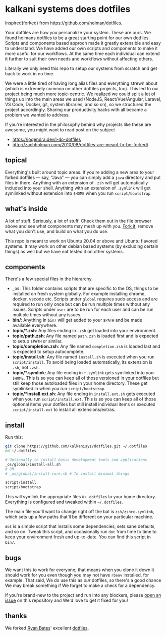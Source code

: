 # kalkani systems does dotfiles

Inspired(forked) from <https://github.com/holman/dotfiles>.

Your dotfiles are how you personalize your system. These are ours.
We found holmans dotfiles to be a great starting point for our own dotfiles.
Scripts and components based approch made it greatly extensible and easy to
understand. We have added our own scripts and components to make it more
useful for our workflows. At the same time each individual can extend it
further to suit their own needs and workflows without affecting others.

Literally we only need this repo to setup our systems from scratch and
get back to work in no time.

We were a little tired of having long alias files and everything strewn
about (which is extremely common on other dotfiles projects, too).
This led to our project being much more topic-centric. We realized we could
split a lot of things up into the main areas we used (NodeJS, React/Vue/Angular,
Laravel, VS Code, Docker, git, system libraries, and so on), so we structured the
project accordingly. Sharing our productivity hacks with all became a
problem we wanted to address.

If you're interested in the philosophy behind why projects like these are
awesome, you might want to read post on the subject

- <https://jogendra.dev/i-do-dotfiles>
- <http://zachholman.com/2010/08/dotfiles-are-meant-to-be-forked/>

## topical

Everything's built around topic areas. If you're adding a new area to your
forked dotfiles — say, "Java" — you can simply add a `java` directory and put
files in there. Anything with an extension of `.zsh` will get automatically
included into your shell. Anything with an extension of `.symlink` will get
symlinked without extension into `$HOME` when you run `script/bootstrap`.

## what's inside

A lot of stuff. Seriously, a lot of stuff. Check them out in the file browser
above and see what components may mesh up with you.
[Fork it](https://github.com/kalkanisys/dotfiles/fork), remove what you don't
use, and build on what you do use.

This repo is meant to work on Ubuntu 20.04 or above and Ubuntu flavored systems.
It may work on other debian based systems (by excluding certain things) as well
but we have not tested it on other systems.

## components

There's a few special files in the hierarchy.

- \_os: This folder contains scripts that are specific to the OS, things to be installed
  on fresh system globally. For example installing chrome, docker, vscode etc.
  Scripts under `global` requires sudo access and are required to run only once but can
  be run multiple times without any issues. Scripts under `user` are to be run for
  each user and can be run multiple times without any issues.
- **bin/**: Anything in `bin/` will get added to your `$PATH` and be made
  available everywhere.
- **topic/\*.zsh**: Any files ending in `.zsh` get loaded into your
  environment.
- **topic/path.zsh**: Any file named `path.zsh` is loaded first and is
  expected to setup `$PATH` or similar.
- **topic/completion.zsh**: Any file named `completion.zsh` is loaded
  last and is expected to setup autocomplete.
- **topic/install.sh**: Any file named `install.sh` is executed when you run `script/install`.
  To avoid being loaded automatically, its extension is `.sh`, not `.zsh`.
- **topic/\*.symlink**: Any file ending in `*.symlink` gets symlinked into
  your `$HOME`. This is so you can keep all of those versioned in your dotfiles
  but still keep those autoloaded files in your home directory. These get
  symlinked in when you run `script/bootstrap`.
- **topic/\*install.ext.sh**: Any file ending in `install.ext.sh` gets executed
  when you run `script/install.ext`. This is so you can keep all of those
  optional items your dotfiles but still install individual items or executed `script/install.ext`
  to install all extensions/extras.

## install

Run this:

```sh
git clone https://github.com/kalkanisys/dotfiles.git ~/.dotfiles
cd ~/.dotfiles

# Optionally to install basic development tools and applications
_os/global/install-all.sh
# OR
# _os/global/install-core.sh # To install minimal things

script/install
script/bootstrap
```

This will symlink the appropriate files in `.dotfiles` to your home directory.
Everything is configured and tweaked within `~/.dotfiles`.

The main file you'll want to change right off the bat is `zsh/zshrc.symlink`,
which sets up a few paths that'll be different on your particular machine.

`dot` is a simple script that installs some dependencies, sets sane defaults,
and so on. Tweak this script, and occasionally run `dot` from
time to time to keep your environment fresh and up-to-date. You can find
this script in `bin/`.

## bugs

We want this to work for everyone; that means when you clone it down it should
work for you even though you may not have `rbenv` installed, for example. That
said, We do use this as _our_ dotfiles, so there's a good chance We may break
something if We forget to make a check for a dependency.

If you're brand-new to the project and run into any blockers, please
[open an issue](https://github.com/kalkanisys/dotfiles/issues) on this repository
and We'd love to get it fixed for you!

## thanks

We forked [Ryan Bates](https://github.com/holman)' excellent
[dotfiles](https://github.com/holman/dotfiles).
